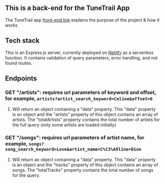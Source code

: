 ## This is a back-end for the TuneTrail App

The TuneTrail app [front-end link](https://github.com/adamawalters/artist-song-keyword-searcher/) explains the purpose of the project & how it works

## Tech stack

This is an Express.js server, currently deployed on [Netlify](https://spotify-backend-express.netlify.app/) as a serverless function. It contains validation of query parameters, error handling, and not found routes. 

## Endpoints
### GET "/artists": requires url parameters of keyword and offset, for example, `artists?artist_search_keyword=Celine&offset=0`
1. Will return an object containing a "data" property. This "data" property is an object and the "artists" property of this object contains an array of artists. The "totalArtists" property contains the total number of artists for the full query (only some artists are loaded initially)

### GET "/songs": requires url parameters of artist name, for example, `songs?song_search_keyword=Love&artist_name=C%C3%A9line+Dion`
1. Will return an object containing a "data" property. This "data" property is an object and the "tracks" property of this object contains an array of songs. The "totalTracks" property contains the total number of songs for the query. 

  


